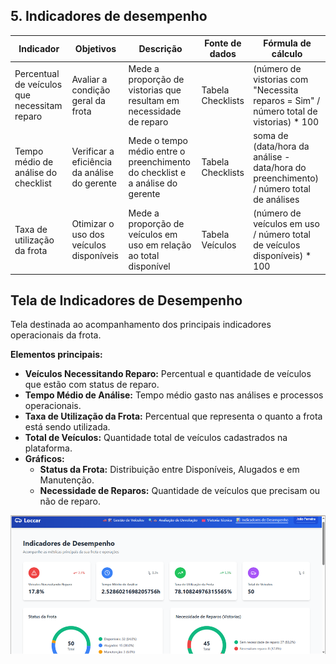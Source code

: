 ## 5. Indicadores de desempenho

| **Indicador**                                | **Objetivos**                                  | **Descrição**                                                                  | **Fonte de dados**   | **Fórmula de cálculo**                                                                 |
|----------------------------------------------|------------------------------------------------|--------------------------------------------------------------------------------|----------------------|----------------------------------------------------------------------------------------|
| Percentual de veículos que necessitam reparo | Avaliar a condição geral da frota              | Mede a proporção de vistorias que resultam em necessidade de reparo            | Tabela Checklists    | (número de vistorias com "Necessita reparos = Sim" / número total de vistorias) * 100 |
| Tempo médio de análise do checklist          | Verificar a eficiência da análise do gerente   | Mede o tempo médio entre o preenchimento do checklist e a análise do gerente   | Tabela Checklists    | soma de (data/hora da análise - data/hora do preenchimento) / número total de análises |
| Taxa de utilização da frota                  | Otimizar o uso dos veículos disponíveis        | Mede a proporção de veículos em uso em relação ao total disponível             | Tabela Veículos      | (número de veículos em uso / número total de veículos disponíveis) * 100             |


##  Tela de Indicadores de Desempenho

Tela destinada ao acompanhamento dos principais indicadores operacionais da frota.

**Elementos principais:**

- **Veículos Necessitando Reparo:** Percentual e quantidade de veículos que estão com status de reparo.
- **Tempo Médio de Análise:** Tempo médio gasto nas análises e processos operacionais.
- **Taxa de Utilização da Frota:** Percentual que representa o quanto a frota está sendo utilizada.
- **Total de Veículos:** Quantidade total de veículos cadastrados na plataforma.
- **Gráficos:** 
  - **Status da Frota:** Distribuição entre Disponíveis, Alugados e em Manutenção.
  - **Necessidade de Reparos:** Quantidade de veículos que precisam ou não de reparo.

![Indicadores de Desempenho](images/indicadores-desempenho.png)
